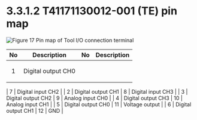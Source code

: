 # 3.3.1.2 T41171130012-001 (TE) pin map

![Figure 17 Pin map of Tool I/O connection terminal](../../../.gitbook/assets/t\_pin\_map\_2.png)

| **No** |           **Description**          | **No** |  **Description**  |
| :----: | :--------------------------------: | :----: | :---------------: |
|    1   | <p>Digital output CH0</p><p></p> |    7   | Digital input CH2 |
|    2   |       Digital output CH1&#xD;      |    8   | Digital input CH3 |
|    3   |       Digital output CH2&#xD;      |    9   |  Analog input CH0 |
|    4   |       Digital output CH3&#xD;      |   10   |  Analog input CH1 |
|    5   |       Digital output CH0&#xD;      |   11   |   Voltage output  |
|    6   |         Digital output CH1         |   12   |        GND        |
